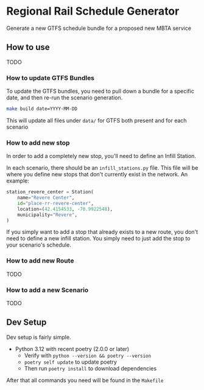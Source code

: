 # Regional Rail Schedule Generator

Generate a new GTFS schedule bundle for a proposed new MBTA service

## How to use

TODO

### How to update GTFS Bundles

To update the GTFS bundles, you need to pull down a bundle for a specific date, and then re-run the scenario generation.

```bash
make build date=YYYY-MM-DD
```
This will update all files under `data/` for GTFS both present and for each scenario

### How to add new stop

In order to add a completely new stop, you'll need to define an Infill Station.

In each scenario, there should be an `infill_stations.py` file. This file will be where you define new stops that don't currently exist in the network. An example:

```python
station_revere_center = Station(
    name="Revere Center",
    id="place-rr-revere-center",
    location=(42.4154533, -70.9922548),
    municipality="Revere",
)
```

If you simply want to add a stop that already exists to a new route, you don't need to define a new infill station. You simply need to just add the stop to your scenario's schedule.

### How to add new Route

TODO

### How to add a new Scenario

TODO

## Dev Setup

Dev setup is fairly simple.

- Python 3.12 with recent poetry (2.0.0 or later)
  - Verify with `python --version && poetry --version`
  - `poetry self update` to update poetry
  - Then run `poetry install` to download dependencies

After that all commands you need will be found in the `Makefile`
